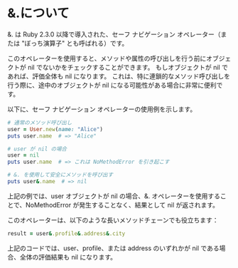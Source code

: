 # &.について

&. は Ruby 2.3.0 以降で導入された、セーフ ナビゲーション オペレーター（または "ぼっち演算子" とも呼ばれる）です。

このオペレーターを使用すると、メソッドや属性の呼び出しを行う前にオブジェクトが nil でないかをチェックすることができます。
もしオブジェクトが nil であれば、評価全体も nil になります。
これは、特に連鎖的なメソッド呼び出しを行う際に、途中のオブジェクトが nil になる可能性がある場合に非常に便利です。

以下に、セーフ ナビゲーション オペレーターの使用例を示します。

```ruby
# 通常のメソッド呼び出し
user = User.new(name: "Alice")
puts user.name  # => "Alice"

# user が nil の場合
user = nil
puts user.name  # => これは NoMethodError を引き起こす

# &. を使用して安全にメソッドを呼び出す
puts user&.name  # => nil
```

上記の例では、user オブジェクトが nil の場合、&. オペレーターを使用することで、NoMethodError が発生することなく、結果として nil が返されます。

このオペレーターは、以下のような長いメソッドチェーンでも役立ちます：

```ruby
result = user&.profile&.address&.city
```

上記のコードでは、user、profile、または address のいずれかが nil である場合、全体の評価結果も nil になります。
